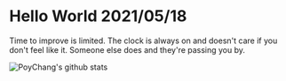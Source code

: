 # Hello World 2021/05/18

Time to improve is limited. The clock is always on and doesn't care if you don't feel like it. Someone else does and they're passing you by.

![PoyChang's github stats](https://github-readme-stats.vercel.app/api?username=poychang&show_icons=true&theme=dracula)
